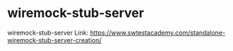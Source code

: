 # wiremock-stub-server
wiremock-stub-server
Link: https://www.swtestacademy.com/standalone-wiremock-stub-server-creation/
